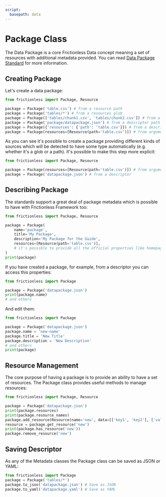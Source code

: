 ```yaml
---
script:
  basepath: data
---
```


# Package Class

The Data Package is a core Frictionless Data concept meaning a set of resources with additional metadata provided. You can read [Data Package Standard](https://specs.frictionlessdata.io/data-package/) for more information.

## Creating Package

Let's create a data package:

```python tabs=Python
from frictionless import Package, Resource

package = Package('table.csv') # from a resource path
package = Package('tables/*') # from a resources glob
package = Package(['tables/chunk1.csv', 'tables/chunk2.csv']) # from a list
package = Package('package/datapackage.json') # from a descriptor path
package = Package({'resources': {'path': 'table.csv'}}) # from a descriptor
package = Package(resources=[Resource(path='table.csv')]) # from arguments
```

As you can see it's possible to create a package providing different kinds of sources which will be detected to have some type automatically (e.g. whether it's a glob or a path). It's possible to make this step more explicit:

```python tabs=Python
from frictionless import Package, Resource

package = Package(resources=[Resource(path='table.csv')]) # from arguments
package = Package('datapackage.json') # from a descriptor
```

## Describing Package

The standards support a great deal of package metadata which is possible to have with Frictionless Framework too:

```python script tabs=Python
from frictionless import Package, Resource

package = Package(
    name='package',
    title='My Package',
    description='My Package for the Guide',
    resources=[Resource(path='table.csv')],
    # it's possible to provide all the official properties like homepage, version, etc
)
print(package)
```

If you have created a package, for example, from a descriptor you can access this properties:

```python script tabs=Python
from frictionless import Package

package = Package('datapackage.json')
print(package.name)
# and others
```

And edit them:

```python script tabs=Python
from frictionless import Package

package = Package('datapackage.json')
package.name = 'new-name'
package.title = 'New Title'
package.description = 'New Description'
# and others
print(package)
```

## Resource Management

The core purpose of having a package is to provide an ability to have a set of resources. The Package class provides useful methods to manage resources:

```python script tabs=Python
from frictionless import Package, Resource

package = Package('datapackage.json')
print(package.resources)
print(package.resource_names)
package.add_resource(Resource(name='new', data=[['key1', 'key2'], ['val1', 'val2']]))
resource = package.get_resource('new')
print(package.has_resource('new'))
package.remove_resource('new')
```

## Saving Descriptor

As any of the Metadata classes the Package class can be saved as JSON or YAML:

```python tabs=Python
from frictionless import Package
package = Package('tables/*')
package.to_json('datapackage.json') # Save as JSON
package.to_yaml('datapackage.yaml') # Save as YAML
```

